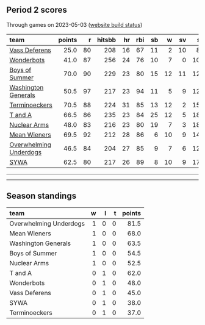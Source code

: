 

## Period 2 scores

Through games on 2023-05-03 ([website build status](https://github.com/brian-bot/pl-site/actions))


|team                   | points|  r| hitsbb| hr| rbi| sb|  w| sv|  so|   era|  whip|
|:----------------------|------:|--:|------:|--:|---:|--:|--:|--:|---:|-----:|-----:|
|[Vass Deferens](./vassdeferens)|   25.0| 80|    208| 16|  67| 11|  2| 10|  84| 6.010| 1.603|
|[Wonderbots](./wonderbots)|   41.0| 87|    256| 24|  76| 10|  7|  0| 107| 5.484| 1.336|
|[Boys of Summer](./boysofsummer)|   70.0| 90|    229| 23|  80| 15| 12| 11| 123| 3.293| 1.163|
|[Washington Generals](./washingtongenerals)|   50.5| 97|    217| 23|  94| 11|  5|  9| 122| 6.144| 1.365|
|[Terminoeckers](./terminoeckers)|   70.5| 88|    224| 31|  85| 13| 12|  2| 152| 3.542| 1.054|
|[T and A](./tanda)     |   66.5| 86|    235| 23|  84| 25| 12|  5| 182| 3.966| 1.249|
|[Nuclear Arms](./nucleararms)|   48.0| 83|    216| 23|  80| 19|  7|  3| 181| 4.868| 1.252|
|[Mean Wieners](./meanwieners)|   69.5| 92|    212| 28|  86|  6| 10|  9| 146| 3.022| 1.000|
|[Overwhelming Underdogs](./overwhelmingunderdogs)|   46.5| 84|    204| 27|  85|  9|  7|  6| 120| 3.228| 1.255|
|[SYWA](./sywa)         |   62.5| 80|    217| 26|  89|  8| 10|  9| 174| 3.191| 1.173|

* * *
* * *

## Season standings


|team                   |  w|  l|  t| points|
|:----------------------|--:|--:|--:|------:|
|Overwhelming Underdogs |  1|  0|  0|   81.5|
|Mean Wieners           |  1|  0|  0|   68.0|
|Washington Generals    |  1|  0|  0|   63.5|
|Boys of Summer         |  1|  0|  0|   54.5|
|Nuclear Arms           |  1|  0|  0|   52.5|
|T and A                |  0|  1|  0|   62.0|
|Wonderbots             |  0|  1|  0|   48.0|
|Vass Deferens          |  0|  1|  0|   45.0|
|SYWA                   |  0|  1|  0|   38.0|
|Terminoeckers          |  0|  1|  0|   37.0|


